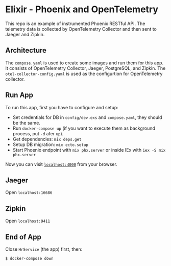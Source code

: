 # Elixir - Phoenix and OpenTelemetry

This repo is an example of instrumented Phoenix RESTful API. The telemetry data is collected by OpenTelemetry Collector and then sent to Jaeger and Zipkin.

## Architecture

The `compose.yaml` is used to create some images and run them for this app. It consists of OpenTelemetry Collector, Jaeger, PostgreSQL, and Zipkin. The `otel-collector-config.yaml` is used as the configurtion for OpenTelemetry collector. 

## Run App

To run this app, first you have to configure and setup:

  * Set credentials for DB in `config/dev.exs` and `compose.yaml`, they should be the same.
  * Run `docker-compose up` (if you want to execute them as background process, put `-d` afer `up`).
  * Get dependencies: `mix deps.get`
  * Setup DB migration: `mix ecto.setup`
  * Start Phoenix endpoint with `mix phx.server` or inside IEx with `iex -S mix phx.server`

Now you can visit [`localhost:4000`](http://localhost:4000) from your browser.

## Jaeger

Open `localhost:16686`

## Zipkin

Open `localhost:9411`

## End of App

Close `HrService` (the app) first, then:

```
$ docker-compose down
```


